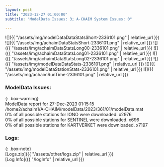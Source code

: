 ```yaml
---
layout: post
title: "2023-12-27 01:00:00"
subtitle: "ModelData Issues: 3; A-CHAIM System Issues: 0"

---
```


![]({{ "/assets/img/modelDataDataStatsShort-2336101.png" | relative_url }})
![]({{ "/assets/img/achaimDataStatsShort-2336101.png" | relative_url }})
![]({{ "/assets/img/achaimDataStatsLong00-2336101.png" | relative_url }})
![]({{ "/assets/img/achaimDataStatsLong01-2336101.png" | relative_url }})
![]({{ "/assets/img/achaimDataStatsLong02-2336101.png" | relative_url }})
![]({{ "/assets/img/modelDataDataStats-2336101.png" | relative_url }})
![]({{ "/assets/img/modelDataStationStats-2336101.png" | relative_url }})
![]({{ "/assets/img/achaimRunTime-2336101.png" | relative_url }})


### ModelData Issues:  
  
{: .box-warning}  
 ModelData report for 27-Dec-2023 01:15:15   
 /home2/achaim1/A-CHAIM/modelData/2023/361/01/modelData.mat   
 0% of all possible stations for IONO were downloaded. x2976   
 0% of all possible stations for SENTINEL were downloaded. x696   
 0% of all possible stations for KARTVERKET were downloaded. x7197   
  


### Logs:  
  
{: .box-note}  
[Logs.zip]({{ "/assets/other/logs.zip" | relative_url }})  
[Log Info]({{ "/logInfo" | relative_url }})  
